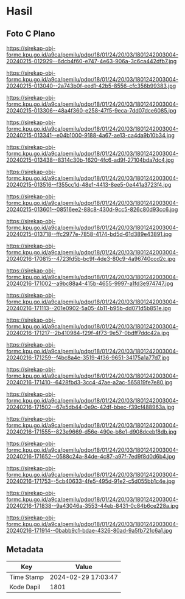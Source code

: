 # Hasil

## Foto C Plano

https://sirekap-obj-formc.kpu.go.id/a9ca/pemilu/pdpr/18/01/24/20/03/1801242003004-20240215-012929--6dcb4f60-e747-4e63-906a-3c6ca442dfb7.jpg

https://sirekap-obj-formc.kpu.go.id/a9ca/pemilu/pdpr/18/01/24/20/03/1801242003004-20240215-013040--2a743b0f-eed1-42b5-8556-cfc356b99383.jpg

https://sirekap-obj-formc.kpu.go.id/a9ca/pemilu/pdpr/18/01/24/20/03/1801242003004-20240215-013306--48a4f360-e258-47f5-9eca-7dd07dce6085.jpg

https://sirekap-obj-formc.kpu.go.id/a9ca/pemilu/pdpr/18/01/24/20/03/1801242003004-20240215-013341--e04b1000-9188-4a67-ae13-ca4da9b10b34.jpg

https://sirekap-obj-formc.kpu.go.id/a9ca/pemilu/pdpr/18/01/24/20/03/1801242003004-20240215-013438--8314c30b-1620-4fc6-ad9f-27104bda7dc4.jpg

https://sirekap-obj-formc.kpu.go.id/a9ca/pemilu/pdpr/18/01/24/20/03/1801242003004-20240215-013516--f355cc1d-48e1-4413-8ee5-0e441a3723f4.jpg

https://sirekap-obj-formc.kpu.go.id/a9ca/pemilu/pdpr/18/01/24/20/03/1801242003004-20240215-013601--08516ee2-88c8-430d-9cc5-826c80d93cc6.jpg

https://sirekap-obj-formc.kpu.go.id/a9ca/pemilu/pdpr/18/01/24/20/03/1801242003004-20240215-013718--ffc2977e-7858-4174-bd5d-61d389e43891.jpg

https://sirekap-obj-formc.kpu.go.id/a9ca/pemilu/pdpr/18/01/24/20/03/1801242003004-20240216-170815--4723fd5b-bc9f-4de3-80c9-4a96740ccd2c.jpg

https://sirekap-obj-formc.kpu.go.id/a9ca/pemilu/pdpr/18/01/24/20/03/1801242003004-20240216-171002--a9bc88a4-415b-4655-9997-a1fd3e974747.jpg

https://sirekap-obj-formc.kpu.go.id/a9ca/pemilu/pdpr/18/01/24/20/03/1801242003004-20240216-171113--201e0902-5a05-4b11-b95b-dd071d5b851e.jpg

https://sirekap-obj-formc.kpu.go.id/a9ca/pemilu/pdpr/18/01/24/20/03/1801242003004-20240216-171217--2b410984-f29f-4f73-9e57-0bdff7ddc42a.jpg

https://sirekap-obj-formc.kpu.go.id/a9ca/pemilu/pdpr/18/01/24/20/03/1801242003004-20240216-171259--f4bc8a4e-3519-4f36-9651-34175a1a77d7.jpg

https://sirekap-obj-formc.kpu.go.id/a9ca/pemilu/pdpr/18/01/24/20/03/1801242003004-20240216-171410--6428fbd3-3cc4-47ae-a2ac-565819fe7e80.jpg

https://sirekap-obj-formc.kpu.go.id/a9ca/pemilu/pdpr/18/01/24/20/03/1801242003004-20240216-171502--67e5db44-0e9c-42df-bbec-f39cf488963a.jpg

https://sirekap-obj-formc.kpu.go.id/a9ca/pemilu/pdpr/18/01/24/20/03/1801242003004-20240216-171555--823e9669-d56e-490e-b8e1-d908dcebf8db.jpg

https://sirekap-obj-formc.kpu.go.id/a9ca/pemilu/pdpr/18/01/24/20/03/1801242003004-20240216-171652--0588c24a-84de-4c87-a97f-7ed9f8d0d6b4.jpg

https://sirekap-obj-formc.kpu.go.id/a9ca/pemilu/pdpr/18/01/24/20/03/1801242003004-20240216-171753--5cb40633-4fe5-495d-91e2-c5d055bb1c4e.jpg

https://sirekap-obj-formc.kpu.go.id/a9ca/pemilu/pdpr/18/01/24/20/03/1801242003004-20240216-171838--9a43046a-3553-44eb-8431-0c84b6ce228a.jpg

https://sirekap-obj-formc.kpu.go.id/a9ca/pemilu/pdpr/18/01/24/20/03/1801242003004-20240216-171914--0babb9c1-bdae-4326-80ad-9a5fb721c6a1.jpg


## Metadata

| Key        | Value               |
| ---------- | ------------------- |
| Time Stamp | 2024-02-29 17:03:47 |
| Kode Dapil | 1801                |




